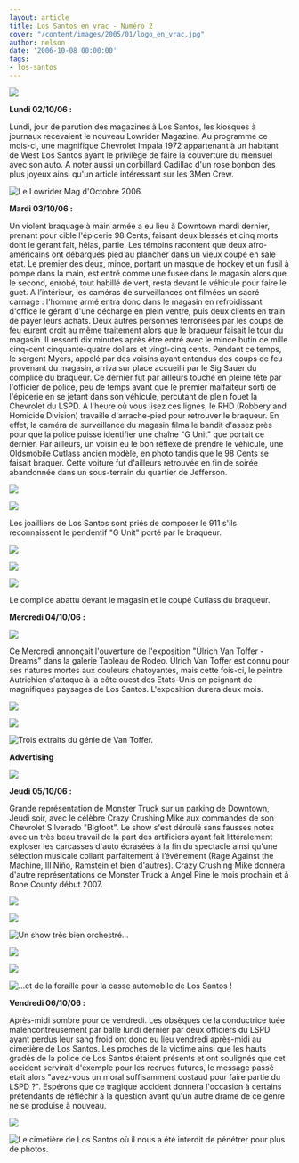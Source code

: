 ```yaml
---
layout: article
title: Los Santos en vrac - Numéro 2
cover: "/content/images/2005/01/logo_en_vrac.jpg"
author: nelson
date: '2006-10-08 00:00:00'
tags:
- los-santos
---
```


![](  /content/images/2005/01/envracnewtitle.jpg)

**Lundi 02/10/06&nbsp;:**

Lundi, jour de parution des magazines à Los Santos, les kiosques à journaux recevaient le nouveau Lowrider Magazine. Au programme ce mois-ci, une magnifique Chevrolet Impala 1972 appartenant à un habitant de West Los Santos ayant le privilège de faire la couverture du mensuel avec son auto. A noter aussi un corbillard Cadillac d'un rose bonbon des plus joyeux ainsi qu'un article intéressant sur les 3Men Crew.

![Le Lowrider Mag d'Octobre 2006.](  /content/images/2005/01/lowridacover.jpg)

**Mardi 03/10/06 :**

Un violent braquage à main armée&nbsp;a eu lieu à Downtown mardi dernier, prenant pour cible l'épicerie 98 Cents, faisant deux blessés et cinq morts dont le gérant fait, hélas, partie. Les témoins racontent que deux afro-américains ont débarqués pied au plancher dans un vieux coupé en sale état. Le premier des deux, mince, portant un masque de hockey et un fusil à pompe dans la main, est entré comme une fusée dans le magasin alors que le second, enrobé, tout habillé de vert, resta devant le véhicule pour faire le guet. A l’intérieur, les caméras de surveillances ont filmées un sacré carnage : l'homme armé entra donc dans le magasin en refroidissant d'office le gérant d'une décharge en plein ventre, puis deux clients en train de payer leurs achats. Deux autres personnes terrorisées par les coups de feu eurent droit au même traitement alors que le braqueur faisait le tour du magasin. Il ressorti dix minutes après être entré avec le mince butin de mille cinq-cent cinquante-quatre dollars et vingt-cinq cents. Pendant ce temps, le sergent Myers, appelé par des voisins ayant entendus des coups de feu provenant du magasin, arriva sur place accueilli par le Sig Sauer du complice du braqueur. Ce dernier fut par ailleurs touché en pleine tête par l'officier de police, peu de temps avant que le premier malfaiteur sorti de l'épicerie en se jetant dans son véhicule, percutant de plein fouet la Chevrolet du LSPD. A l'heure où vous lisez ces lignes, le RHD (Robbery and Homicide Division) travaille d'arrache-pied pour retrouver le braqueur. En effet, la caméra de surveillance du magasin filma le bandit d'assez près pour que la police puisse identifier une chaîne "G Unit" que portait ce dernier. Par ailleurs, un voisin eu le bon réflexe de prendre le véhicule, une Oldsmobile Cutlass ancien modèle, en photo tandis que le 98 Cents se faisait braquer. Cette voiture fut d'ailleurs retrouvée en fin de soirée abandonnée dans un sous-terrain du quartier de Jefferson.

![](  /content/images/2005/01/98cam1.jpg)

![](  /content/images/2005/01/98cam3.jpg)

Les joailliers de Los Santos sont priés de composer le 911 s'ils reconnaissent le pendentif "G Unit" porté par le braqueur.

![](  /content/images/2005/01/unmecmortau98cts.jpg)

![](  /content/images/2005/01/phototemoin.jpg)

![](  /content/images/2005/01/cutlasspark.jpg)

Le complice abattu devant le magasin et le coupé Cutlass du braqueur.

**Mercredi 04/10/06 :**

![](  /content/images/2005/01/tableau.jpg)

Ce Mercredi annonçait l'ouverture de l'exposition "Ülrich Van Toffer - Dreams" dans la galerie Tableau de Rodeo. Ülrich Van Toffer est connu pour ses natures mortes aux couleurs chatoyantes, mais cette fois-ci, le peintre Autrichien s'attaque à la côte ouest des Etats-Unis en peignant de magnifiques paysages de Los Santos. L'exposition durera deux mois.

![](  /content/images/2005/01/tableau2.jpg)

![](  /content/images/2005/01/tableau3.jpg)

![Trois extraits du génie de Van Toffer.](  /content/images/2005/01/tableau1.jpg)

**Advertising**

![](  /content/images/2005/01/capp.jpg)

**Jeudi 05/10/06 :**

Grande représentation de Monster Truck sur un parking de Downtown, Jeudi soir, avec le célèbre Crazy Crushing Mike aux commandes de son Chevrolet Silverado "Bigfoot". Le show s'est déroulé sans fausses notes avec un très beau travail de la part des artificiers ayant fait littéralement exploser les carcasses d'auto écrasées à la fin du spectacle ainsi qu'une sélection musicale collant parfaitement à l’événement (Rage Against the Machine, Ill Niño, Ramstein et bien d'autres). Crazy Crushing Mike donnera d'autre représentations de Monster Truck à Angel Pine le mois prochain et à Bone County début 2007.

![](  /content/images/2005/01/monstr1.jpg)

![](  /content/images/2005/01/monstr2.jpg)

![Un show très bien orchestré...](  /content/images/2005/01/monstr6.jpg)

![](  /content/images/2005/01/monstr3.jpg)

![](  /content/images/2005/01/monstr4.jpg)

![...et de la feraille pour la casse automobile de Los Santos !](  /content/images/2005/01/monstr5.jpg)

**Vendredi 06/10/06 :**

Après-midi sombre pour ce vendredi. Les obsèques de la conductrice tuée malencontreusement par balle lundi dernier par deux officiers du LSPD ayant perdus leur sang froid ont donc eu lieu vendredi après-midi au cimetière de Los Santos. Les proches de la victime ainsi que les hauts gradés de la police de Los Santos étaient présents et ont soulignés que cet accident servirait d'exemple pour les recrues futures, le message passé était alors "avez-vous un moral suffisamment costaud pour faire partie du LSPD ?". Espérons que ce tragique accident donnera l'occasion à certains prétendants de réfléchir à la question avant qu'un autre drame de ce genre ne se produise à nouveau.

![](  /content/images/2005/01/cem1.jpg)

![Le cimetière de Los Santos où il nous a été interdit de pénétrer pour plus de photos.](  /content/images/2005/01/cem2.jpg)

<!--kg-card-end: markdown-->
